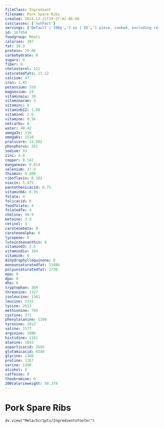 ```yaml
---
fileClass: Ingredient
filename: Pork Spare Ribs
created: 2024-12-21T19:27:02-06:00
cssclasses: ['nutFact']
servings: ['Default | 100g','3 oz | 85','1 piece, cooked, excluding refuse (yield from 1 lb raw meat with refuse) | 177']
id: 167854
foodgroup: Meats
calories: 397
fat: 30.3
protein: 29.06
carbohydrate: 0
sugars: 0
fiber: 0
cholesterol: 121
saturatedfats: 11.12
calcium: 47
iron: 1.85
potassium: 320
magnesium: 24
vitaminaiu: 10
vitaminarae: 3
vitaminc: 0
vitaminb12: 1.08
vitamind: 2.6
vitamine: 0.34
netcarbs: 0
water: 40.42
omega3s: 110
omega6s: 2510
pralscore: 15.902
phosphorus: 261
sodium: 93
zinc: 4.6
copper: 0.142
manganese: 0.014
selenium: 37.4
thiamin: 0.408
riboflavin: 0.382
niacin: 5.475
pantothenicacid: 0.75
vitaminb6: 0.35
folate: 4
folicacid: 0
foodfolate: 4
folatedfe: 4
choline: 99.9
betaine: 3.9
retinol: 3
carotenebeta: 0
carotenealpha: 0
lycopene: 0
luteinzeaxanthin: 0
vitamind3: 2.6
vitamindiu: 104
vitamink: 0
dihydrophylloquinone: 0
monounsaturatedfat: 13480
polyunsaturatedfat: 2730
epa: 0
dpa: 0
dha: 0
tryptophan: 369
threonine: 1327
isoleucine: 1361
leucine: 2332
lysine: 2613
methionine: 769
cystine: 371
phenylalanine: 1160
tyrosine: 1013
valine: 1577
arginine: 1806
histidine: 1161
alanine: 1693
asparticacid: 2695
glutamicacid: 4549
glycine: 1380
proline: 1167
serine: 1200
alcohol: 0
caffeine: 0
theobromine: 0
200calorieweight: 50.378
---
```


# Pork Spare Ribs

```dataviewjs
dv.view("Meta/Scripts/IngredientsFooter")
```
